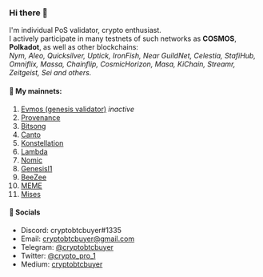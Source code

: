### Hi there 🤘

I'm individual PoS validator, crypto enthusiast.  
I actively participate in many  testnets of such networks as __COSMOS__, __Polkadot__, as well as other blockchains:  
*Nym, Aleo, Quicksilver, Uptick, IronFish, Near GuildNet, Сelestia, StafiHub, Omniflix, Massa, Сhainflip, CosmicHorizon, Masa, KiChain, Streamr, Zeitgeist, Sei and others.*


#### 🧾 My mainnets:

1. [Evmos (genesis validator)](https://www.mintscan.io/evmos/validators/evmosvaloper1j6zuz54sum48ylpzjqt4jugjmr4lw6srudv7c4) *inactive*
1. [Provenance](https://www.mintscan.io/provenance/validators/pbvaloper1hxd75vuud3gddkfpglkzzsvpjwrz9zf05xu4ss)
1. [Bitsong](https://ping.pub/bitsong/staking/bitsongvaloper17dpklyxlrn9kypkd3khy9t98v8qddnghllnt7x)
1. [Canto](https://explorer.nodestake.top/canto/staking/cantovaloper1v8ghx334ql2jpu0qgjfre95lnkzvlt7t7py9gr)
1. [Konstellation](https://www.mintscan.io/konstellation/validators/darcvaloper149ggrnzvlm5pdgk53295f9nqr0d29j32d8r9yt)
1. [Lambda](https://explorer.nodestake.top/lambda/staking/lambvaloper1g88k52xwxl49hjxm0hud5fd08ntkg0ykua0gjq)
1. [Nomic](https://nomic.zenscan.io/validator.php?addr=nomic1sv9xl46wwhg34mjnkaqd669gp4ptcjvyu56yj5)
1. [Genesisl1](https://ping.pub/genesisl1/staking/genesisvaloper14ffhw6jplvhx0kn449hg55m5dd58f245nvsqkf)
1. [BeeZee](https://explorer.thesilverfox.pro/beezee/staking/bzevaloper1cgtrksac0pjj53lym42uaxrjsumtql296znp4m)
1. [MEME](https://ping.pub/meme/staking/memevaloper1nd5920jd3rynsjl7tqler3xnal9433qtqfyn0q)
1. [Mises](https://gw.mises.site/validators/misesvaloper1vt650vl6lmg777my3kn9jghatxrge8rh7ne9tr)



#### 💬 Socials
* Discord: cryptobtcbuyer#1335  
* Email: cryptobtcbuyer@gmail.com  
* Telegram: [@cryptobtcbuyer](https://t.me/cryptobtcbuyer)  
* Twitter: [@crypto_pro_1](https://twitter.com/crypto_pro_1)  
* Medium: [cryptobtcbuyer](https://medium.com/@cryptobtcbuyer)



<!--
**cryptobtcbuyer/cryptobtcbuyer** is a ✨ _special_ ✨ repository because its `README.md` (this file) appears on your GitHub profile.

Here are some ideas to get you started:

- 🔭 I’m currently working on ...
- 🌱 I’m currently learning ...
- 👯 I’m looking to collaborate on ...
- 🤔 I’m looking for help with ...
- 💬 Ask me about ...
- 📫 How to reach me: ...
- 😄 Pronouns: ...
- ⚡ Fun fact: ...
-->
